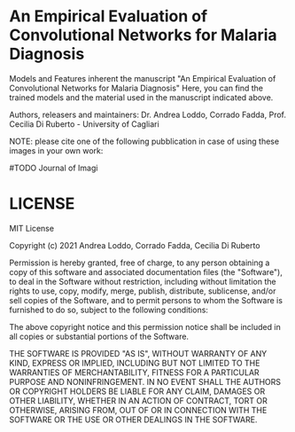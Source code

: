 # An Empirical Evaluation of Convolutional Networks for Malaria Diagnosis

Models and Features inherent the manuscript "An Empirical Evaluation of Convolutional Networks for Malaria Diagnosis"
Here, you can find the trained models and the material used in the manuscript indicated above.

Authors, releasers and maintainers: Dr. Andrea Loddo, Corrado Fadda, Prof. Cecilia Di Ruberto - University of Cagliari

NOTE: please cite one of the following pubblication in case of using these images in your own work:

#TODO Journal of Imagi

# LICENSE
MIT License

Copyright (c) 2021 Andrea Loddo, Corrado Fadda, Cecilia Di Ruberto

Permission is hereby granted, free of charge, to any person obtaining a copy of this software and associated documentation files (the "Software"), to deal in the Software without restriction, including without limitation the rights to use, copy, modify, merge, publish, distribute, sublicense, and/or sell copies of the Software, and to permit persons to whom the Software is furnished to do so, subject to the following conditions:

The above copyright notice and this permission notice shall be included in all copies or substantial portions of the Software.

THE SOFTWARE IS PROVIDED "AS IS", WITHOUT WARRANTY OF ANY KIND, EXPRESS OR IMPLIED, INCLUDING BUT NOT LIMITED TO THE WARRANTIES OF MERCHANTABILITY, FITNESS FOR A PARTICULAR PURPOSE AND NONINFRINGEMENT. IN NO EVENT SHALL THE AUTHORS OR COPYRIGHT HOLDERS BE LIABLE FOR ANY CLAIM, DAMAGES OR OTHER LIABILITY, WHETHER IN AN ACTION OF CONTRACT, TORT OR OTHERWISE, ARISING FROM, OUT OF OR IN CONNECTION WITH THE SOFTWARE OR THE USE OR OTHER DEALINGS IN THE SOFTWARE.

